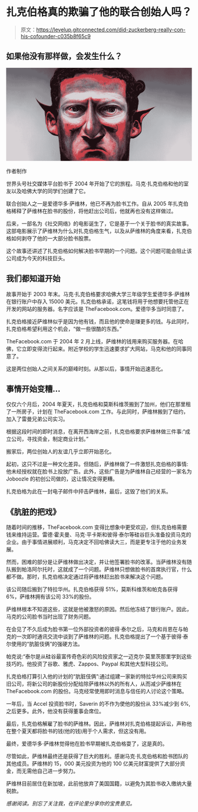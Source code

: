 # 扎克伯格真的欺骗了他的联合创始人吗？

> 原文：<https://levelup.gitconnected.com/did-zuckerberg-really-con-his-cofounder-c035b8f65c9>

## 如果他没有那样做，会发生什么？

![](img/852d599ae1e07ba36097d63d22838ac3.png)

作者制作

世界头号社交媒体平台脸书于 2004 年开始了它的旅程。马克·扎克伯格和他的室友以及哈佛大学的同学们创建了它。

联合创始人之一是爱德华多·萨维林，他已不再为脸书工作。自从 2005 年扎克伯格稀释了萨维林在脸书的股份，将他赶出公司后，他就再也没有这样做过。

后来，一部名为《社交网络》的电影诞生了，它是基于一个关于脸书的真实故事。这部电影展示了萨维林为什么对扎克伯格生气，以及从萨维林的角度来看，扎克伯格如何剥夺了他的一大部分脸书股票。

这个故事还讲述了扎克伯格如何解决脸书早期的一个问题。这个问题可能会阻止该公司成为今天的科技巨头。

## 我们都知道开始

故事开始于 2003 年末。马克·扎克伯格要求哈佛大学三年级学生爱德华多·萨维林在银行账户中存入 15000 美元。扎克伯格承诺，这笔钱将用于他想要托管他正在开发的网站的服务器。名字应该是 TheFacebook.com。爱德华多当时同意了。

扎克伯格接近萨维林似乎是因为他有钱，而且他的使命是赚更多的钱。与此同时，扎克伯格希望利用这个机会，“做一些很酷的东西。”

TheFacebook.com 于 2004 年 2 月上线，萨维林的钱用来购买服务器。在哈佛，它立即变得流行起来。附近学校的学生迅速要求扩大网站，马克和他的同事同意了。

这是两位创始人之间关系的巅峰时刻。从那以后，事情开始迅速恶化。

## 事情开始变糟…

仅仅六个月后，2004 年夏天，扎克伯格和莫斯科维茨搬到了加州，他们在那里租了一所房子，计划在 TheFacebook.com 工作。与此同时，萨维林搬到了纽约，加入了雷曼兄弟公司实习。

根据这段时间的即时消息，在离开西海岸之前，扎克伯格要求萨维林做三件事:“成立公司，寻找资金，制定商业计划。”

搬家后，两位创始人的友谊几乎立即开始恶化。

起初，这只不过是一种文化差异。但随后，萨维林做了一件激怒扎克伯格的事情:他未经授权就在脸书上投放广告。此外，这些广告是为萨维林自己经营的一家名为 Joboozle 的初创公司做的，这让情况变得更糟。

扎克伯格为此在一封电子邮件中抨击萨维林，最后，这毁了他们的关系。

## 《肮脏的把戏》

随着时间的推移，TheFacebook.com 变得比想象中更受欢迎，但扎克伯格需要钱来维持运营。雷德·霍夫曼、马克·平卡斯和彼得·泰尔等硅谷巨头准备投资马克的企业。由于事情进展顺利，马克决定不回哈佛读大三，而是更专注于他的业务发展。

然而，困难的部分是让萨维林做出决定，并让他签署脸书的改革。当萨维林没有随队搬到帕洛阿尔托时，这就成了一个问题。萨维林只想做脸书的首席执行官，什么都不做。那时，扎克伯格决定通过将萨维林赶出脸书来解决这个问题。

该公司随后搬到了特拉华州。扎克伯格获得 51%，莫斯科维茨和帕克各获得 6%，萨维林拥有该公司 33%的股份。

萨维林根本不知道这些，这就是他被激怒的原因。然后他冻结了银行账户。因此，马克的公司脸书当时出现了财务问题。

在会见了不久后成为脸书第一位外部投资者的彼得·泰尔之后，马克和肖恩在与帕克的一次即时通讯交流中谈到了萨维林的问题。扎克伯格提出了一个基于彼得·泰尔使用的“肮脏伎俩”的强硬方法。

帕克说:“泰尔是从硅谷最富传奇色彩的风险投资家之一迈克尔·莫里茨那里学到这些技巧的。他投资了谷歌、雅虎、Zappos、Paypal 和其他大型科技公司。

扎克伯格打算引入他的计划的“肮脏伎俩”:通过组建一家新的特拉华州公司来购买旧公司，将新公司的新股份分配给除萨维林以外的所有人，从而减少萨维林在 TheFacebook.com 的股份。马克经常使用即时消息与信任的人讨论这个策略。

一年后，当 Accel 投资脸书时，Saverin 的不作为使他的股份从 33%减少到 6%,之后更多。此外，他没有获得董事会席位。

最后，扎克伯格解雇了脸书的萨维林。因此，萨维林对扎克伯格提起诉讼，声称他在整个夏天都将脸书的钱(他的钱)用于个人需求，但这没有用。

最终，爱德华多·萨维林觉得他在脸书早期被扎克伯格耍了，这是真的。

尽管如此，萨维林最终还是获得了巨大的胜利。感谢马克·扎克伯格和脸书团队的其他成员。萨维林的 15，000 美元投资为他的 100 亿美元财富提供了大部分资金，而无需他自己进一步努力。

萨维林目前居住在新加坡，此前他放弃了美国国籍，以避免为其脸书收入缴纳大量税款。

*感谢阅读。别忘了关注我，在评论里分享你的宝贵意见。*